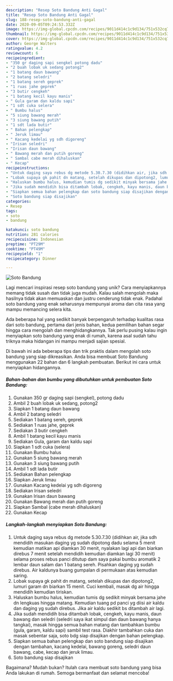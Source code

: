 ```yaml
---
description: "Resep Soto Bandung Anti Gagal"
title: "Resep Soto Bandung Anti Gagal"
slug: 188-resep-soto-bandung-anti-gagal
date: 2020-09-05T09:24:53.332Z
image: https://img-global.cpcdn.com/recipes/9011d414c1c9d134/751x532cq70/soto-bandung-foto-resep-utama.jpg
thumbnail: https://img-global.cpcdn.com/recipes/9011d414c1c9d134/751x532cq70/soto-bandung-foto-resep-utama.jpg
cover: https://img-global.cpcdn.com/recipes/9011d414c1c9d134/751x532cq70/soto-bandung-foto-resep-utama.jpg
author: George Walters
ratingvalue: 4.2
reviewcount: 6
recipeingredient:
- "350 gr daging sapi sengkel potong dadu"
- "2 buah lobak uk sedang potong2"
- "1 batang daun bawang"
- "2 batang seledri"
- "1 batang sereh geprek"
- "1 ruas jahe geprek"
- "3 butir cengkeh"
- "1 batang kecil kayu manis"
- " Gula garam dan kaldu sapi"
- "1 sdt cuka selera"
- " Bumbu halus"
- "5 siung bawang merah"
- "3 siung bawang putih"
- "1 sdt lada butir"
- " Bahan pelengkap"
- " Jeruk limau"
- " Kacang kedelai yg sdh digoreng"
- "Irisan seledri"
- "Irisan daun bawang"
- " Bawang merah dan putih goreng"
- " Sambal cabe merah dihaluskan"
- " Kecap"
recipeinstructions:
- "Untuk daging saya rebus dg metode 5.30.7.30 (didihkan air, jika sdh mendidih masukan daging yg sudah dipotong dadu selama 5 menit kemudian matikan api diamkan 30 menit, nyalakan lagi api dan biarkan direbus 7 menit setelah mendidih kemudian diamkan lagi 30 menit) selama proses rebus panci ditutup dam saya pakai bumbu aromatik 2 lembar daun salam dan 1 batang sereh. Pisahkan daging yg sudah direbus. Air kaldunya buang gumpalan di permukaan atas kemudian saring."
- "Lobak supaya gk pahit dn matang, setelah dikupas dan dipotong2, lumuri garam dn biarkan 15 menit. Cuci kembali, masak dg air hingga mendidih kemudian tiriskan."
- "Haluskan bumbu halus, kemudian tumis dg sedikit minyak bersama jahe dn lengkuas hingga matang. Kemudian tuang pd panci yg diisi air kaldu dan daging yg sudah direbus. Jika air kaldu sedikit bs ditambah air lagi."
- "Jika sudah mendidih bisa ditambah lobak, cengkeh, kayu manis, daun bawang dan seledri (seledri saya ikat simpul dan daun bawang hanya tangkai), masak hingga semua bahan matang dan tambahkan bumbu (gula, garam, kaldu sapi) sambil test rasa. Diakhir tambahkan cuka dan masak sebentar saja, soto bdg siap disajikan dengan bahan pelengkap."
- "Siapkan semua bahan pelengkap dan soto bandung siap disajikan dengan tambahan, kacang kedelai, bawang goreng, seledri daun bawang, cabe, kecap dan jeruk limau."
- "Soto bandung siap disajikan"
categories:
- Resep
tags:
- soto
- bandung

katakunci: soto bandung 
nutrition: 281 calories
recipecuisine: Indonesian
preptime: "PT29M"
cooktime: "PT49M"
recipeyield: "1"
recipecategory: Dinner

---
```



![Soto Bandung](https://img-global.cpcdn.com/recipes/9011d414c1c9d134/751x532cq70/soto-bandung-foto-resep-utama.jpg)

Lagi mencari inspirasi resep soto bandung yang unik? Cara menyiapkannya memang tidak susah dan tidak juga mudah. Kalau salah mengolah maka hasilnya tidak akan memuaskan dan justru cenderung tidak enak. Padahal soto bandung yang enak seharusnya mempunyai aroma dan cita rasa yang mampu memancing selera kita.



Ada beberapa hal yang sedikit banyak berpengaruh terhadap kualitas rasa dari soto bandung, pertama dari jenis bahan, kedua pemilihan bahan segar hingga cara mengolah dan menghidangkannya. Tak perlu pusing kalau ingin menyiapkan soto bandung yang enak di rumah, karena asal sudah tahu triknya maka hidangan ini mampu menjadi sajian spesial.


Di bawah ini ada beberapa tips dan trik praktis dalam mengolah soto bandung yang siap dikreasikan. Anda bisa membuat Soto Bandung menggunakan 22 bahan dan 6 langkah pembuatan. Berikut ini cara untuk menyiapkan hidangannya.

<!--inarticleads1-->

##### Bahan-bahan dan bumbu yang dibutuhkan untuk pembuatan Soto Bandung:

1. Gunakan 350 gr daging sapi (sengkel), potong dadu
1. Ambil 2 buah lobak uk sedang, potong2
1. Siapkan 1 batang daun bawang
1. Ambil 2 batang seledri
1. Sediakan 1 batang sereh, geprek
1. Sediakan 1 ruas jahe, geprek
1. Sediakan 3 butir cengkeh
1. Ambil 1 batang kecil kayu manis
1. Sediakan  Gula, garam dan kaldu sapi
1. Siapkan 1 sdt cuka (selera)
1. Gunakan  Bumbu halus
1. Gunakan 5 siung bawang merah
1. Gunakan 3 siung bawang putih
1. Ambil 1 sdt lada butir
1. Sediakan  Bahan pelengkap
1. Siapkan  Jeruk limau
1. Gunakan  Kacang kedelai yg sdh digoreng
1. Sediakan Irisan seledri
1. Gunakan Irisan daun bawang
1. Gunakan  Bawang merah dan putih goreng
1. Siapkan  Sambal (cabe merah dihaluskan)
1. Gunakan  Kecap




<!--inarticleads2-->

##### Langkah-langkah menyiapkan Soto Bandung:

1. Untuk daging saya rebus dg metode 5.30.7.30 (didihkan air, jika sdh mendidih masukan daging yg sudah dipotong dadu selama 5 menit kemudian matikan api diamkan 30 menit, nyalakan lagi api dan biarkan direbus 7 menit setelah mendidih kemudian diamkan lagi 30 menit) selama proses rebus panci ditutup dam saya pakai bumbu aromatik 2 lembar daun salam dan 1 batang sereh. Pisahkan daging yg sudah direbus. Air kaldunya buang gumpalan di permukaan atas kemudian saring.
1. Lobak supaya gk pahit dn matang, setelah dikupas dan dipotong2, lumuri garam dn biarkan 15 menit. Cuci kembali, masak dg air hingga mendidih kemudian tiriskan.
1. Haluskan bumbu halus, kemudian tumis dg sedikit minyak bersama jahe dn lengkuas hingga matang. Kemudian tuang pd panci yg diisi air kaldu dan daging yg sudah direbus. Jika air kaldu sedikit bs ditambah air lagi.
1. Jika sudah mendidih bisa ditambah lobak, cengkeh, kayu manis, daun bawang dan seledri (seledri saya ikat simpul dan daun bawang hanya tangkai), masak hingga semua bahan matang dan tambahkan bumbu (gula, garam, kaldu sapi) sambil test rasa. Diakhir tambahkan cuka dan masak sebentar saja, soto bdg siap disajikan dengan bahan pelengkap.
1. Siapkan semua bahan pelengkap dan soto bandung siap disajikan dengan tambahan, kacang kedelai, bawang goreng, seledri daun bawang, cabe, kecap dan jeruk limau.
1. Soto bandung siap disajikan




Bagaimana? Mudah bukan? Itulah cara membuat soto bandung yang bisa Anda lakukan di rumah. Semoga bermanfaat dan selamat mencoba!
